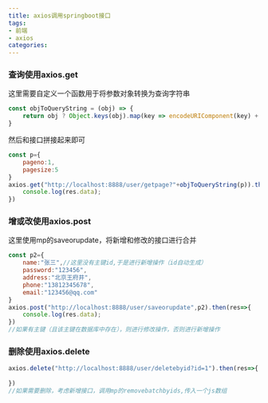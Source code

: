 ```yaml
---
title: axios调用springboot接口
tags: 
- 前端
- axios
categories: 
---
```

### 查询使用axios.get
这里需要自定义一个函数用于将参数对象转换为查询字符串
```js
const objToQueryString = (obj) => {
    return obj ? Object.keys(obj).map(key => encodeURIComponent(key) + '=' + encodeURIComponent(obj[key])).join('&') : '';
}
```
然后和接口拼接起来即可
```js
const p={
    pageno:1,
    pagesize:5
}
axios.get("http://localhost:8888/user/getpage?"+objToQueryString(p)).then(res=>{
    console.log(res.data);
})
```


### 增或改使用axios.post
这里使用mp的saveorupdate，将新增和修改的接口进行合并
```js
const p2={
    name:"张三",//这里没有主键id,于是进行新增操作（id自动生成）
    password:"123456",
    address:"北京王府井",
    phone:"13812345678",
    email:"123456@qq.com"
}
axios.post("http://localhost:8888/user/saveorupdate",p2).then(res=>{
    console.log(res.data);
})
//如果有主键（且该主键在数据库中存在），则进行修改操作，否则进行新增操作

```

### 删除使用axios.delete
```js
axios.delete("http://localhost:8888/user/deletebyid?id=1").then(res=>{
    
})
//如果需要删除，考虑新增接口，调用mp的removebatchbyids,传入一个js数组
```
